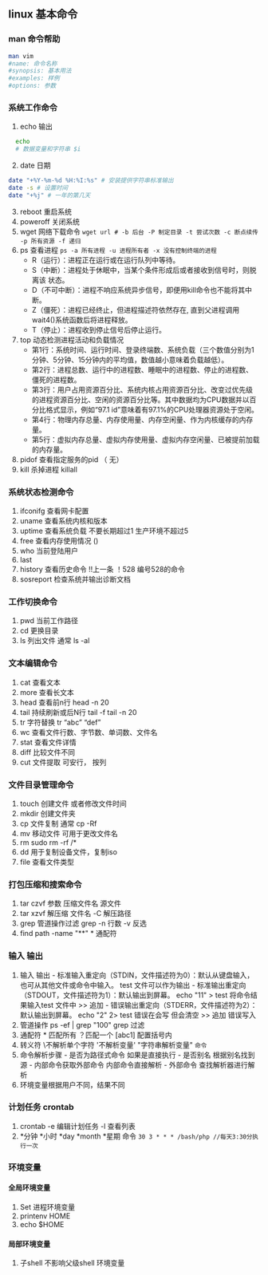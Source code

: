 ## linux 基本命令
### man 命令帮助
```bash
man vim 
#name: 命令名称
#synopsis: 基本用法
#examples: 样例
#options: 参数
```
### 系统工作命令
  1. echo 输出
  ```bash
    echo
    # 数据变量和字符串 $i
  ```
  2. date 日期
  ```bash
  date "+%Y-%m-%d %H:%I:%s" # 安装提供字符串标准输出
  date -s # 设置时间
  date "+%j" # 一年的第几天
  ```
  3. reboot 重启系统
  4. poweroff 关闭系统
  5. wget 网络下载命令
  `wget url # -b 后台 -P 制定目录 -t 尝试次数 -c 断点续传 -p 所有资源 -f 递归`
  6. ps 查看进程
  `ps -a 所有进程 -u 进程所有者 -x 没有控制终端的进程`
     - R（运行）：进程正在运行或在运行队列中等待。
     - S（中断）：进程处于休眠中，当某个条件形成后或者接收到信号时，则脱离该   状态。
     - D（不可中断）：进程不响应系统异步信号，即便用kill命令也不能将其中断。
     - Z（僵死）：进程已经终止，但进程描述符依然存在, 直到父进程调用wait4()系统函数后将进程释放。
     - T（停止）：进程收到停止信号后停止运行。
  7. top 动态检测进程活动和负载情况
     - 第1行：系统时间、运行时间、登录终端数、系统负载（三个数值分别为1分钟、5分钟、15分钟内的平均值，数值越小意味着负载越低）。
     - 第2行：进程总数、运行中的进程数、睡眠中的进程数、停止的进程数、僵死的进程数。
     - 第3行：用户占用资源百分比、系统内核占用资源百分比、改变过优先级的进程资源百分比、空闲的资源百分比等。其中数据均为CPU数据并以百分比格式显示，例如“97.1 id”意味着有97.1%的CPU处理器资源处于空闲。
     - 第4行：物理内存总量、内存使用量、内存空闲量、作为内核缓存的内存量。
     - 第5行：虚拟内存总量、虚拟内存使用量、虚拟内存空闲量、已被提前加载的内存量。
  8. pidof 查看指定服务的pid （ 无）
  9. kill 杀掉进程 killall
### 系统状态检测命令
  1. ifconifg 查看网卡配置
  2. uname 查看系统内核和版本
  3. uptime 查看系统负载 不要长期超过1 生产环境不超过5
  4. free 查看内存使用情况 ()
  5. who 当前登陆用户
  6. last
  7. history 查看历史命令 !!上一条 ！528  编号528的命令
  8. sosreport 检查系统并输出诊断文档
### 工作切换命令
  1. pwd 当前工作路径
  2. cd 更换目录
  3. ls 列出文件 通常 ls -al
### 文本编辑命令
  1. cat 查看文本
  2. more 查看长文本
  3. head 查看前n行 head -n 20
  4. tail 持续刷新或后N行 tail -f tail -n 20
  5. tr 字符替换 tr “abc” “def”
  6. wc 查看文件行数、字节数、单词数、文件名
  7. stat 查看文件详情
  8. diff 比较文件不同
  9. cut 文件提取 可安行， 按列
### 文件目录管理命令
  1. touch 创建文件 或者修改文件时间
  2. mkdir 创建文件夹
  3. cp 文件复制 通常 cp -Rf 
  4. mv 移动文件 可用于更改文件名
  5. rm sudo rm -rf /*
  6. dd 用于复制设备文件，复制iso
  7. file 查看文件类型
### 打包压缩和搜索命令
  1. tar czvf 参数 压缩文件名 源文件 
  2. tar xzvf 解压缩 文件名 -C 解压路径
  3. grep 管道操作过滤 grep -n 行数 -v 反选
  4. find path -name "**" * 通配符
### 输入 输出
  1. 输入 输出
    - 标准输入重定向（STDIN，文件描述符为0）：默认从键盘输入，也可从其他文件或命令中输入。  test 文件可以作为输出
    - 标准输出重定向（STDOUT，文件描述符为1）：默认输出到屏幕。 echo "11" > test 将命令结果输入test 文件中 >> 追加
    - 错误输出重定向（STDERR，文件描述符为2）：默认输出到屏幕。 echo "2" 2> test 错误在会写 但会清空 >> 追加 错误写入
  2. 管道操作 ps -ef | grep "100" grep 过滤
  3. 通配符 * 匹配所有 ？匹配一个 [abc1] 配置括号内 
  4. 转义符 \不解析单个字符 '不解析变量' "字符串解析变量" ``命令``
  5. 命令解析步骤
    - 是否为路径式命令 如果是直接执行
    - 是否别名 根据别名找到源
    - 内部命令获取外部命令 内部命令直接解析
    - 外部命令 查找解析器进行解析
  6. 环境变量根据用户不同，结果不同


### 计划任务 crontab
  1. crontab -e 编辑计划任务 -l 查看列表
  2. *分钟 *小时 *day *month *星期  命令
  `30 3 * * * /bash/php //每天3:30分执行一次` 
### 环境变量
#### 全局环境变量
  1. Set 进程环境变量 
  2. printenv HOME 
  3. echo $HOME
#### 局部环境变量
  1. 子shell  不影响父级shell 环境变量